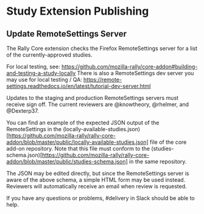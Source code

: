 # Study Extension Publishing

## Update RemoteSettings Server

The Rally Core extension checks the Firefox RemoteSettings server for a list of the currently-approved studies.

For local testing, see: https://github.com/mozilla-rally/core-addon#building-and-testing-a-study-locally
There is also a RemoteSettings dev server you may use for local testing / QA: https://remote-settings.readthedocs.io/en/latest/tutorial-dev-server.html

Updates to the staging and production RemoteSettings servers must receive sign off. The current reviewers are @knowtheory, @rhelmer, and @Dexterp37.

You can find an example of the expected JSON output of the RemoteSettings in the (locally-available-studies.json)[https://github.com/mozilla-rally/rally-core-addon/blob/master/public/locally-available-studies.json] file of the core add-on repository. Note that this file must conform to the (studies-schema.json)[https://github.com/mozilla-rally/rally-core-addon/blob/master/public/studies-schema.json] in the same repository.

The JSON may be edited directly, but since the RemoteSettings server is aware of the above schema, a simple HTML form may be used instead.
Reviewers will automatically receive an email when review is requested.

If you have any questions or problems, #delivery in Slack should be able to help.

